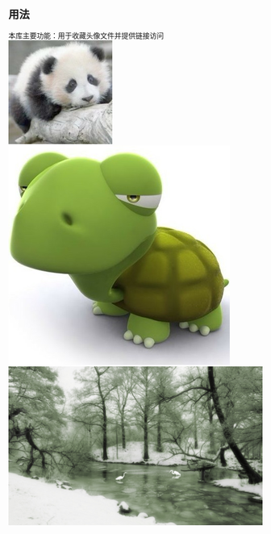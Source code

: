 ## 用法

本库主要功能：用于收藏头像文件并提供链接访问
<br>
<img src="./Panda.jpg" alt="" />
<br>
<img src="./Tortoise.jpg" alt="" />
<br>
<img src="./12944152522300hl48hohn3.jpg" alt="" />
